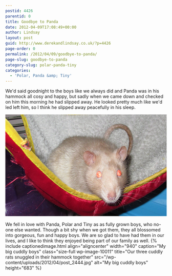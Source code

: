 ```yaml
---
postid: 4426
parentid: 0
title: Goodbye to Panda
date: 2012-04-09T17:08:49+00:00
author: Lindsay
layout: post
guid: http://www.derekandlindsay.co.uk/?p=4426
page-order: 0
permalink: /2012/04/09/goodbye-to-panda/
page-slug: goodbye-to-panda
category-slug: polar-panda-tiny
categories:
  - 'Polar, Panda &amp; Tiny'
---
```

We'd said goodnight to the boys like we always did and Panda was in his hammock all cosy and happy, but sadly when we came down and checked on him this morning he had slipped away. He looked pretty much like we'd led left him, so I think he slipped away peacefully in his sleep.

<img src="/wp-content/uploads/2012/04/post_3408.jpg" alt="Our sweet rat, Panda snuggled in his hammock" title="Our sweet rat, Panda snuggled in his hammock" width="540" height="317" class="aligncenter size-full wp-image-10010" /> 

We fell in love with Panda, Polar and Tiny as as fully grown boys, who no-one else wanted. Though a bit shy when we got them, they all blossomed into gorgeous, fun and happy boys. We are so glad to have had them in our lives, and I like to think they enjoyed being part of our family as well. {% include captionedimage.html align="aligncenter" width="940" caption="My big cuddly boys" class="size-full wp-image-10011" title="Our three cuddly rats snuggled in their hammock together" src="/wp-content/uploads/2012/04/post_2444.jpg" alt="My big cuddly boys" height="683" %}
